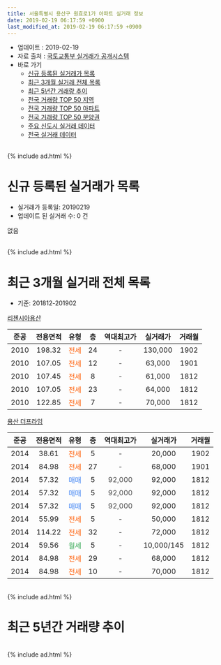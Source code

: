 ```yaml
---
title: 서울특별시 용산구 원효로1가 아파트 실거래 정보
date: 2019-02-19 06:17:59 +0900
last_modified_at: 2019-02-19 06:17:59 +0900
---
```


* 업데이트 : 2019-02-19
* 자료 출처 : [국토교통부 실거래가 공개시스템](http://rt.molit.go.kr)
* 바로 가기
    * [신규 등록된 실거래가 목록](#신규-등록된-실거래가-목록)
    * [최근 3개월 실거래 전체 목록](#최근-3개월-실거래-전체-목록)
    * [최근 5년간 거래량 추이](#최근-5년간-거래량-추이)
    * [전국 거래량 TOP 50 지역](https://ayogom.github.io/apt-trade-info/최근-3개월-전국에서-가장-거래가-많이-발생한-지역)
    * [전국 거래량 TOP 50 아파트](https://ayogom.github.io/apt-trade-info/최근-3개월-전국에서-가장-거래가-많이-발생한-아파트)
    * [전국 거래량 TOP 50 분양권](https://ayogom.github.io/apt-trade-info/최근-3개월-전국에서-가장-거래가-많이-발생한-분양권)
    * [주요 신도시 실거래 데이터](https://ayogom.github.io/apt-trade-info/주요-신도시)
    * [전국 실거래 데이터](https://ayogom.github.io/apt-trade-info/전국)
<br>
{% include ad.html %}
<br>

# 신규 등록된 실거래가 목록
* 실거래가 등록일: 20190219
* 업데이트 된 실거래 수: 0 건

없음

<br>
{% include ad.html %}
<br>

# 최근 3개월 실거래 전체 목록
* 기준: 201812-201902


[리첸시아용산](https://search.naver.com/search.naver?query=%EC%84%9C%EC%9A%B8%ED%8A%B9%EB%B3%84%EC%8B%9C+%EC%9A%A9%EC%82%B0%EA%B5%AC+%EC%9B%90%ED%9A%A8%EB%A1%9C1%EA%B0%80+%EB%A6%AC%EC%B2%B8%EC%8B%9C%EC%95%84%EC%9A%A9%EC%82%B0)

|준공|전용면적|유형|층|역대최고가|실거래가|거래월|
|:---:|:---:|:---:|:---:|:---:|:---:|:---:|
|2010|198.32|<span style="color:#ff5a00">전세</span>|24|<span style="color:#444444">-</span>|130,000|1902|
|2010|107.05|<span style="color:#ff5a00">전세</span>|12|<span style="color:#444444">-</span>|63,000|1901|
|2010|107.45|<span style="color:#ff5a00">전세</span>|8|<span style="color:#444444">-</span>|61,000|1812|
|2010|107.05|<span style="color:#ff5a00">전세</span>|23|<span style="color:#444444">-</span>|64,000|1812|
|2010|122.85|<span style="color:#ff5a00">전세</span>|7|<span style="color:#444444">-</span>|70,000|1812|

[용산 더프라임](https://search.naver.com/search.naver?query=%EC%84%9C%EC%9A%B8%ED%8A%B9%EB%B3%84%EC%8B%9C+%EC%9A%A9%EC%82%B0%EA%B5%AC+%EC%9B%90%ED%9A%A8%EB%A1%9C1%EA%B0%80+%EC%9A%A9%EC%82%B0+%EB%8D%94%ED%94%84%EB%9D%BC%EC%9E%84)

|준공|전용면적|유형|층|역대최고가|실거래가|거래월|
|:---:|:---:|:---:|:---:|:---:|:---:|:---:|
|2014|38.61|<span style="color:#ff5a00">전세</span>|5|<span style="color:#444444">-</span>|20,000|1902|
|2014|84.98|<span style="color:#ff5a00">전세</span>|27|<span style="color:#444444">-</span>|68,000|1901|
|2014|57.32|<span style="color:#4285f3">매매</span>|5|<span style="color:#444444">92,000</span>|92,000|1812|
|2014|57.32|<span style="color:#4285f3">매매</span>|5|<span style="color:#444444">92,000</span>|92,000|1812|
|2014|57.32|<span style="color:#4285f3">매매</span>|5|<span style="color:#444444">92,000</span>|92,000|1812|
|2014|55.99|<span style="color:#ff5a00">전세</span>|5|<span style="color:#444444">-</span>|50,000|1812|
|2014|114.22|<span style="color:#ff5a00">전세</span>|32|<span style="color:#444444">-</span>|72,000|1812|
|2014|59.56|<span style="color:#34a853">월세</span>|5|<span style="color:#444444">-</span>|10,000/145|1812|
|2014|84.98|<span style="color:#ff5a00">전세</span>|29|<span style="color:#444444">-</span>|68,000|1812|
|2014|84.98|<span style="color:#ff5a00">전세</span>|10|<span style="color:#444444">-</span>|70,000|1812|


<br>
{% include ad.html %}
<br>

# 최근 5년간 거래량 추이


<div style="width:100%;">
    <canvas id="deal_progress" height="200"></canvas>
</div>

<script>
new Chart(document.getElementById("deal_progress"), {
    type: 'line',
    data: {
        labels: ['201402','201403','201404','201405','201406','201407','201408','201409','201410','201411','201412','201501','201502','201503','201504','201505','201506','201507','201508','201509','201510','201511','201512','201601','201602','201603','201604','201605','201606','201607','201608','201609','201610','201611','201612','201701','201702','201703','201704','201705','201706','201707','201708','201709','201710','201711','201712','201801','201802','201803','201804','201805','201806','201807','201808','201809','201810','201811','201812','201901','201902'],
        datasets: [{
            label: '매매',
            pointRadius: 1,
            data: [0, 0, 1, 0, 1, 1, 0, 1, 0, 1, 1, 0, 3, 1, 4, 2, 6, 1, 1, 2, 6, 2, 4, 1, 3, 3, 5, 12, 19, 5, 1, 64, 5, 24, 2, 1, 0, 23, 0, 27, 8, 13, 2, 3, 2, 4, 6, 16, 8, 5, 4, 2, 0, 5, 8, 2, 0, 2, 3, 0, 0],
            borderColor: "rgba(255, 201, 14, 1)",
            backgroundColor: "rgba(255, 201, 14, 0.5)",
            fill: false,
            lineTension: 0
        },{
            label: '전월세',
            pointRadius: 1,
            data: [21, 19, 7, 8, 3, 4, 3, 3, 3, 0, 1, 3, 4, 2, 3, 3, 3, 2, 5, 1, 3, 8, 9, 11, 7, 8, 7, 4, 9, 5, 5, 8, 6, 3, 4, 2, 1, 1, 2, 3, 6, 7, 5, 3, 8, 5, 13, 20, 5, 9, 22, 20, 19, 12, 6, 5, 11, 9, 8, 2, 2],
            borderColor: "rgba(0, 141, 185, 1)",
            backgroundColor: "rgba(0, 141, 185, 0.5)",
            fill: false,
            lineTension: 0
        }
        ]
    },
    options: {
        responsive: true,
        title: {
            display: false
        },
        tooltips: {
            mode: 'index',
            intersect: false
        },
        hover: {
            mode: 'nearest',
            intersect: true
        },
        scales: {
            xAxes: [{
                display: true,
                scaleLabel: {
                    display: true,
                    labelString: '년/월'
                }
            }],
            yAxes: [{
                display: true,
                ticks: {
                    suggestedMin: 0,
                },
                scaleLabel: {
                    display: true,
                    labelString: '실거래 수'
                }
            }]
        }
    }
});

</script>


<br>
{% include ad.html %}
<br>

